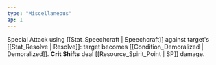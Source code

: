 ```yaml
---
type: "Miscellaneous"
ap: 1
---
```


Special Attack using [[Stat_Speechcraft | Speechcraft]] against target's [[Stat_Resolve | Resolve]]: target becomes [[Condition_Demoralized | Demoralized]]. **Crit Shifts** deal [[Resource_Spirit_Point | SP]] damage.
